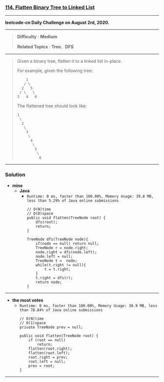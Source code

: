 ### [114. Flatten Binary Tree to Linked List](https://leetcode.com/problems/flatten-binary-tree-to-linked-list/)

---

**leetcode-cn Daily Challenge on August 2rd, 2020.**

---

> **Difficulty** : **Medium**
>
> **Related Topics** : **Tree**、**DFS**

---


> Given a binary tree, flatten it to a linked list in-place.
>
> For example, given the following tree:
> ```
>     1
>    / \
>   2   5
>  / \   \
> 3   4   6
> ```
>
> The flattened tree should look like:
> ```
> 1
>  \
>   2
>    \
>     3
>      \
>       4
>        \
>         5
>          \
>           6
> ```

---


### Solution
* **mine**
  * **Java**
    * `Runtime: 0 ms, faster than 100.00%, Memory Usage: 39.8 MB, less than 5.29% of Java online submissions`
      ```
      // O(N)time
      // O(D)space
      public void flatten(TreeNode root) {
          dfs(root);
          return;
      }

      TreeNode dfs(TreeNode node){
          if(node == null) return null;
          TreeNode r = node.right;
          node.right = dfs(node.left);
          node.left = null;
          TreeNode t =  node;
          while(t.right != null){
              t = t.right;
          }
          t.right = dfs(r);
          return node;
      }
      ```

---


* **the most votes**
  * `Runtime: 0 ms, faster than 100.00%, Memory Usage: 38.9 MB, less than 78.84% of Java online submissions`
    ```
    // O(N)time
    // O(1)space
    private TreeNode prev = null;

    public void flatten(TreeNode root) {
        if (root == null)
            return;
        flatten(root.right);
        flatten(root.left);
        root.right = prev;
        root.left = null;
        prev = root;
    }
    ```


---
